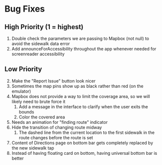 # Bug Fixes

## High Priority (1 = highest)
1. Double check the parameters we are passing to Mapbox (not null) to avoid the sidewalk data error
2. Add announceForAccessibility throughout the app whenever needed for screenreader accessibility 

## Low Priority
2. Make the "Report Issue" button look nicer
3. Sometimes the map pins show up as black rather than red (on the emulator)
4. Mapbox does not provide a way to limit the coverage area, so we will likely need to brute force it
   1. Add a message in the interface to clarify when the user exits the bounds
   2. Color the covered area
5. Needs an animation for "finding route" indicator
6. Hide the transition of changing route midway
   1. The dashed line from the current location to the first sidewalk in the route changes before the route is set
7.  Content of Directions page on bottom bar gets completely replaced by the new sidewalk tap 
8.  Instead of having floating card on bottom, having universal bottom bar is better
